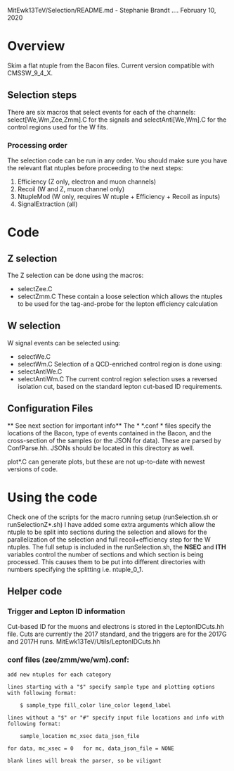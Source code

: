 MitEwk13TeV/Selection/README.md - Stephanie Brandt .... February 10, 2020

# Overview
Skim a flat ntuple from the Bacon files. Current version compatible with CMSSW_9_4_X.

## Selection steps
There are six macros that select events for each of the channels: select[We,Wm,Zee,Zmm].C for the signals and selectAnti[We,Wm].C for the control regions used for the W fits. 

### Processing order
The selection code can be run in any order. You should make sure you have the relevant flat ntuples before proceeding to the next steps:
1. Efficiency (Z only, electron and muon channels)
1. Recoil (W and Z, muon channel only)
1. NtupleMod (W only, requires W ntuple + Efficiency + Recoil as inputs)
1. SignalExtraction (all)

# Code
## Z selection
The Z selection can be done using the macros:
* selectZee.C
* selectZmm.C
These contain a loose selection which allows the ntuples to be used for the tag-and-probe for the lepton efficiency calculation

## W selection
W signal events can be selected using: 
* selectWe.C
* selectWm.C
Selection of a QCD-enriched control region is done using: 
* selectAntiWe.C
* selectAntiWm.C
The current control region selection uses a reversed isolation cut, based on the standard lepton cut-based ID requirements. 

## Configuration Files
** See next section for important info**
The * *.conf * files specify the locations of the Bacon, type of events contained in the Bacon, and the cross-section of the samples (or the JSON for data). These are parsed by ConfParse.hh. JSONs should be located in this directory as well. 

plot*.C can generate plots, but these are not up-to-date with newest versions of code. 

# Using the code
Check one of the scripts for the macro running setup (runSelection.sh or runSelectionZ*.sh)
I have added some extra arguments which allow the ntuple to be split into sections during the selection and allows for the parallelization of the selection and full recoil+efficiency step for the W ntuples. The full setup is included in the runSelection.sh, the **NSEC** and **ITH** variables control the number of sections and which section is being processed. This causes them to be put into different directories with numbers specifying the splitting i.e. ntuple_0_1. 

## Helper code
### Trigger and Lepton ID information
Cut-based ID for the muons and electrons is stored in the LeptonIDCuts.hh file. Cuts are currently the 2017 standard, and the triggers are for the 2017G and 2017H runs. 
MitEwk13TeV/Utils/LeptonIDCuts.hh

### conf files  (zee/zmm/we/wm).conf:

    add new ntuples for each category

    lines starting with a "$" specify sample type and plotting options with following format:

        $ sample_type fill_color line_color legend_label

    lines without a "$" or "#" specify input file locations and info with following format:

        sample_location mc_xsec data_json_file

	for data, mc_xsec = 0	for mc, data_json_file = NONE

    blank lines will break the parser, so be viligant 